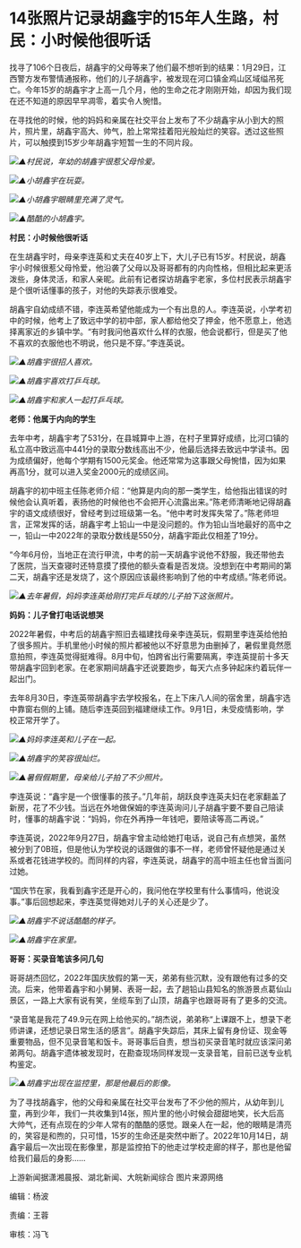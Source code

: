 # 14张照片记录胡鑫宇的15年人生路，村民：小时候他很听话

找寻了106个日夜后，胡鑫宇的父母等来了他们最不想听到的结果：1月29日，江西警方发布警情通报称，他们的儿子胡鑫宇，被发现在河口镇金鸡山区域缢吊死亡。今年15岁的胡鑫宇才上高一几个月，他的生命之花才刚刚开始，却因为我们现在还不知道的原因早早凋零，着实令人惋惜。

在寻找他的时候，他的妈妈和亲属在社交平台上发布了不少胡鑫宇从小到大的照片，照片里，胡鑫宇高大、帅气，脸上常常挂着阳光般灿烂的笑容。透过这些照片，可以触摸到15岁少年胡鑫宇短暂一生的不同片段。

![](https://inews.gtimg.com/newsapp_bt/0/15634930521/1000)_▲村民说，年幼的胡鑫宇很惹父母怜爱。_

![](https://inews.gtimg.com/newsapp_bt/0/15634930524/1000)_▲小胡鑫宇在玩耍。_

![](https://inews.gtimg.com/newsapp_bt/0/15634930526/1000)_▲小胡鑫宇眼睛里充满了灵气。_

![](https://inews.gtimg.com/newsapp_bt/0/15634930528/1000)_▲酷酷的小胡鑫宇。_

**村民：小时候他很听话**

在生胡鑫宇时，母亲李连英和丈夫在40岁上下，大儿子已有15岁。村民说，胡鑫宇小时候很惹父母怜爱，他沿袭了父母以及哥哥都有的内向性格，但相比起来更活泼些，身体灵活，和家人亲昵。此前有记者探访胡鑫宇老家，多位村民表示胡鑫宇是个很听话懂事的孩子，对他的失踪表示很难受。

胡鑫宇自幼成绩不错，李连英希望他能成为一个有出息的人。李连英说，小学考初中的时候，他考上了致远中学的初中部，家人都给他交了押金，他不愿意上，他选择离家近的乡镇中学。“有时我问他喜欢什么样的衣服，他会说都行，但是买了他不喜欢的衣服他也不明说，他只是不穿。”李连英说。

![](https://inews.gtimg.com/newsapp_bt/0/15634930529/1000)_▲胡鑫宇很招人喜欢。_

![](https://inews.gtimg.com/newsapp_bt/0/15634930530/1000)_▲胡鑫宇喜欢打乒乓球。_

![](https://inews.gtimg.com/newsapp_bt/0/15634930532/1000)_▲胡鑫宇和家人一起打乒乓球。_

**老师：他属于内向的学生**

去年中考，胡鑫宇考了531分，在县城算中上游，在村子里算好成绩，比河口镇的私立高中致远高中441分的录取分数线高出不少，他最后选择去致远中学读书。因为成绩偏好，他每个学期有1500元奖金。他还常常为这事跟父母惋惜，因为如果再高1分，就可以进入奖金2000元的成绩区间。

胡鑫宇的初中班主任陈老师介绍：“他算是内向的那一类学生，给他指出错误的时候他会认真听着，表扬他的时候他也不会把开心流露出来。”陈老师清晰地记得胡鑫宇的语文成绩很好，曾经考到过班级第一名。“他中考时发挥失常了。”陈老师坦言，正常发挥的话，胡鑫宇考上铅山一中是没问题的。作为铅山当地最好的高中之一，铅山一中2022年的录取分数线是550分，胡鑫宇距此仅相差了19分。

“今年6月份，当地正在流行甲流，中考的前一天胡鑫宇说他不舒服，我还带他去了医院，当天查寝时还特意摸了摸他的额头查看是否发烧。没想到在中考期间的第二天，胡鑫宇还是发烧了，这个原因应该最终影响到了他的中考成绩。”陈老师说。

![](https://inews.gtimg.com/newsapp_bt/0/15634930535/1000)_▲去年暑假，妈妈李连英给刚打完乒乓球的儿子拍下这张照片。_

**妈妈：儿子曾打电话说想哭**

2022年暑假，中考后的胡鑫宇照旧去福建找母亲李连英玩，假期里李连英给他拍了很多照片。手机里他小时候的照片都被他以不好意思为由删掉了，暑假里竟然愿意拍照，李连英觉得挺难得。8月中旬，怕跨省出行需要隔离，李连英提前十多天带胡鑫宇回到老家。在老家期间胡鑫宇还说要跑步，每天六点多钟起床约着玩伴一起出门。

去年8月30日，李连英带胡鑫宇去学校报名，在上下床八人间的宿舍里，胡鑫宇选中靠窗右侧的上铺。随后李连英回到福建继续工作。9月1日，未受疫情影响，学校正常开学了。

![](https://inews.gtimg.com/newsapp_bt/0/15634930537/1000)_▲妈妈李连英和儿子在一起。_

![](https://inews.gtimg.com/newsapp_bt/0/15634930539/1000)_▲胡鑫宇的笑容很灿烂。_

![](https://inews.gtimg.com/newsapp_bt/0/15634930543/1000)_▲暑假假期里，母亲给儿子拍了不少照片。_

李连英说：“鑫宇是一个很懂事的孩子。”几年前，胡跃良李连英夫妇在老家翻盖了新房，花了不少钱。当远在外地做保姆的李连英询问儿子胡鑫宇要不要自己陪读时，懂事的胡鑫宇说：“妈妈，你在外再挣一年钱吧，要陪读等高二再说。”

李连英说，2022年9月27日，胡鑫宇曾主动给她打电话，说自己有点想哭，虽然被分到了0B班，但是他认为学校说的话跟做的事不一样，老师曾怀疑他是通过关系或者花钱进学校的。而同样的内容，李连英说，胡鑫宇的高中班主任也曾当面问过她。

“国庆节在家，我看到鑫宇还是开心的，我问他在学校里有什么事情吗，他说没事。”事后回想起来，李连英觉得她对儿子的关心还是少了。

![](https://inews.gtimg.com/newsapp_bt/0/15634930544/1000)_▲胡鑫宇不说话酷酷的样子。_

![](https://inews.gtimg.com/newsapp_bt/0/15634930549/1000)_▲胡鑫宇在家里。_

**哥哥：买录音笔该多问几句**

哥哥胡杰回忆，2022年国庆放假的第一天，弟弟有些沉默，没有跟他有过多的交流。后来，他带着鑫宇和小舅舅、表哥一起，去了趟铅山县知名的旅游景点葛仙山景区，一路上大家有说有笑，坐缆车到了山顶，胡鑫宇也跟哥哥有了更多的交流。

“录音笔是我花了49.9元在网上给他买的。”胡杰说，弟弟称“上课跟不上，想录下老师讲课，还想记录日常生活的感言”。胡鑫宇失踪后，其床上留有身份证、现金等重要物品，但不见录音笔和饭卡。哥哥事后自责，想当初买录音笔时就应该深问弟弟两句。胡鑫宇遗体被发现时，在勘查现场同样发现一支录音笔，目前已送专业机构鉴定。

![](https://inews.gtimg.com/newsapp_bt/0/15634930551/1000)_▲胡鑫宇出现在监控里，那是他最后的影像。_

为了寻找胡鑫宇，他的父母和亲属在社交平台发布了不少他的照片，从幼年到儿童，再到少年，我们一共收集到14张，照片里的他小时候会甜甜地笑，长大后高大帅气，还有点现在的少年人常有的酷酷的感觉。跟亲人在一起，他的眼睛是清亮的，笑容是和煦的，只可惜，15岁的生命还是突然中断了。2022年10月14日，胡鑫宇最后一次出现在影像里，那是监控拍下的他走过学校走廊的样子，那也是他留给我们最后的身影……

上游新闻据潇湘晨报、湖北新闻、大皖新闻综合 图片来源网络

编辑：杨波

责编：王蓉

审核：冯飞

